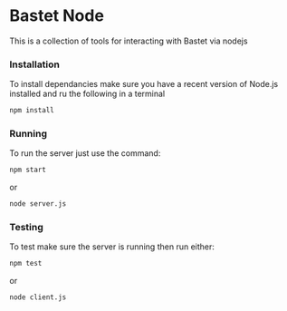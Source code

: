 # Bastet Node #

This is a collection of tools for interacting with Bastet via nodejs


### Installation

To install dependancies make sure you have a recent version of Node.js installed and ru the following in a terminal

```bash
npm install
```

### Running

To run the server just use the command:

```bash
npm start
```

or

```bash
node server.js
```

### Testing

To test make sure the server is running then run either:

```bash
npm test
```

or

```bash
node client.js
```


